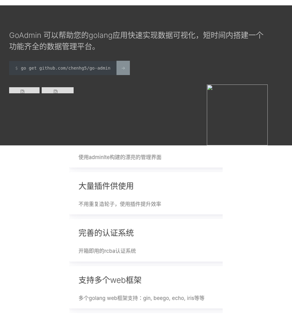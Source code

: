 <!--
title: 
layout: IndexLayout
visible: true
logo: https://ws2.sinaimg.cn/large/006tNc79ly1ftvqf8qeddj31bz07e40e.jpg
-->

<style>
body, html { background: #fff; }
.markdown{ padding: 0 20px; }
.jumbotron {
  position: absolute;
  background-color: #383838;
  top: 56px;
  left: 0;
  right: 0;
  padding-top: 80px;
  min-height: 380px;
  color: #c1c1c1;
}
.jumbotron-block { min-height: 400px; }
.jumbotron-warpper {
  max-width: 1200px;
  padding: 0 30px;
  margin: 0 auto;
}
.jumbotron-title {
  font-size: 30px;
  font-weight: bold;
  padding-bottom: 20px;
}
.jumbotron-des {
  font-size: 1.55rem;
  line-height: 1.5;
  font-weight: 300;
  margin-bottom: 30px;
  font-family: -apple-system,BlinkMacSystemFont,"Segoe UI",Roboto,"Helvetica Neue",Arial,sans-serif,"Apple Color Emoji","Segoe UI Emoji","Segoe UI Symbol";
}
.jumbotron .jumbotron-btn {
  display: inline-block;
  color: #333;
  font-weight: 400;
  text-align: center;
  white-space: nowrap;
  vertical-align: middle;
  user-select: none;
  background-color: #fff;
  padding: .375rem .75rem;
  font-size: 1rem;
  line-height: 1.5;
  border-radius: .25rem;
  transition: color .15s ease-in-out,background-color .15s ease-in-out,border-color .15s ease-in-out,box-shadow .15s ease-in-out;
}
.jumbotron-btn:hover {
  background-color: #bbb;
  color: #333;
}
.jumbotron-btn:focus {
  outline: 0;
  box-shadow: 0 0 0 0.2rem rgba(255, 255, 255, 0.25);
}
.banner-start-command {
    background: #3a4046;
    font-family: Source Code Pro,Monaco,Menlo,Consolas,monospace;
    padding: 15px 20px;
    font-size: 0.9rem;
}
.banner-start-link {
    background: #859096;
    padding: 15px;
    text-decoration: none;
    -webkit-transition: .2s;
    transition: .2s;
    font-size: 0.9rem;
    margin-left: -7px;
    color: #c7d6d6 !important;
}
.banner-start-command:before {
    content: "$";
    opacity: .5;
    padding-right: 10px;    
}
.font-weight-light {
    font-weight: 300!important;
}
.callout.minimal .callout-title {
    color: #444;
    font-weight: 300;
    font-size: 26px;
    margin: 0 0 30px;
    padding-top: 10px;
    -webkit-box-flex: 1;
    -ms-flex: 1;
    flex: 1;
}
.callout.minimal p {
    color: #777;
    font-size: 17px;
}
.callout.minimal p, .callout.pop p {
    line-height: 1.6;
    margin: 0;
    -webkit-font-smoothing: antialiased;
}
.callout.minimal {
    box-shadow: 0 10px 40px 0 rgba(62,57,107,.07), 0 2px 9px 0 rgba(62,57,107,.06);
    border-radius: 4px;
    padding: 15px 30px 20px;
    transition: all .2s ease;
}

.callout {
    display: block;
    margin-bottom: 15px;
    background: #fff;
    min-width: 100%;
}
.callout-icon.text-primary.py-2 {
  text-align: center;
}
</style>
<div class="jumbotron">
  <div class="jumbotron-warpper">
    <div class="jumbotron-des">GoAdmin 可以帮助您的golang应用快速实现数据可视化，短时间内搭建一个<br>功能齐全的数据管理平台。</div>
    <!-- <a class="jumbotron-btn" href="#/introduce/init-project">快速开始</a> -->
    <div class="jumbotron-des">
      <span class="banner-start-command d-inline-block font-weight-light">go get github.com/chenhg5/go-admin</span>
      <a class="banner-start-link text-white d-inline-block" href="#/introduce/install">-></a>
    </div>
    <div class="jumbotron-des" style="margin-top: 40px;">
      <iframe src="https://ghbtns.com/github-btn.html?user=chenhg5&amp;repo=go-admin&amp;type=star&amp;count=true" frameborder="0" scrolling="0" width="100px" height="20px"></iframe>
      <iframe src="https://ghbtns.com/github-btn.html?user=chenhg5&amp;repo=go-admin&amp;type=fork&amp;count=true" frameborder="0" scrolling="0" width="105px" height="20px"></iframe>
    </div>
  </div>
  <img src="http://ww2.sinaimg.cn/large/006tNc79ly1g38uzyy9d8j30b40b4abb.jpg" style="
    width: 200px;
    height: 200px;
    position: absolute;
    right: 80px;
    bottom: 0px;
"/>
</div>
<div class="jumbotron-block"> </div>

<section class="hero gray">
    <div class="ui container">
        <div class="ui equal width stackable doubling grid">
            <div class="column d-flex align-items-stretch">
                <div class="callout minimal text-center">
                    <div class="callout-icon text-primary py-2"><i class="disabled camera retro icon" style="font-size: 5rem;"></i></div>
                    <div class="callout-head">
                        <div class="callout-title">漂亮的管理界面</div>
                    </div>
                    <p>使用adminlte构建的漂亮的管理界面</p>
                </div>
            </div>
            <div class="column d-flex align-items-stretch">
                <div class="callout minimal text-center">
                    <div class="callout-icon text-primary py-2"><i class="disabled plug icon" style="font-size: 5rem;"></i></div>
                    <div class="callout-head">
                        <div class="callout-title">大量插件供使用</div>
                    </div>
                    <p>不用重复造轮子，使用插件提升效率</p>
                </div>
            </div>
            <div class="column d-flex align-items-stretch">
                <div class="callout minimal text-center">
                    <div class="callout-icon text-primary py-2"><i class="disabled users icon" style="font-size: 5rem;"></i></div>
                    <div class="callout-head">
                        <div class="callout-title">完善的认证系统</div>
                    </div>
                    <p>开箱即用的rcba认证系统</p>
                </div>
            </div>
            <div class="column d-flex align-items-stretch">
                <div class="callout minimal text-center">
                    <div class="callout-icon text-primary py-2"><i class="disabled handshake outline icon" style="font-size: 5rem;"></i></div>
                    <div class="callout-head">
                        <div class="callout-title">支持多个web框架</div>
                    </div>
                    <p>多个golang web框架支持：gin, beego, echo, iris等等</p>
                </div>
            </div>
        </div>
    </div>
</section>
